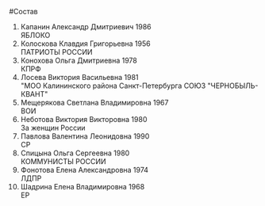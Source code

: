 #Состав
1. Капанин Александр Дмитриевич 1986   
    ЯБЛОКО
2. Колоскова Клавдия Григорьевна 1956   
    ПАТРИОТЫ РОССИИ
3. Конохова Ольга Дмитриевна 1978   
    КПРФ
4. Лосева Виктория Васильевна 1981   
    "МОО Калининского района Санкт-Петербурга СОЮЗ "ЧЕРНОБЫЛЬ- КВАНТ"
5. Мещерякова Светлана Владимировна 1967   
    ВОИ
6. Неботова Виктория Викторовна 1980   
    За женщин России
7. Павлова Валентина Леонидовна 1990   
    СР
8. Спицына Ольга Сергеевна 1980   
    КОММУНИСТЫ РОССИИ
9. Фонотова Елена Александровна 1974   
    ЛДПР
10. Шадрина Елена Владимировна 1968   
    ЕР
